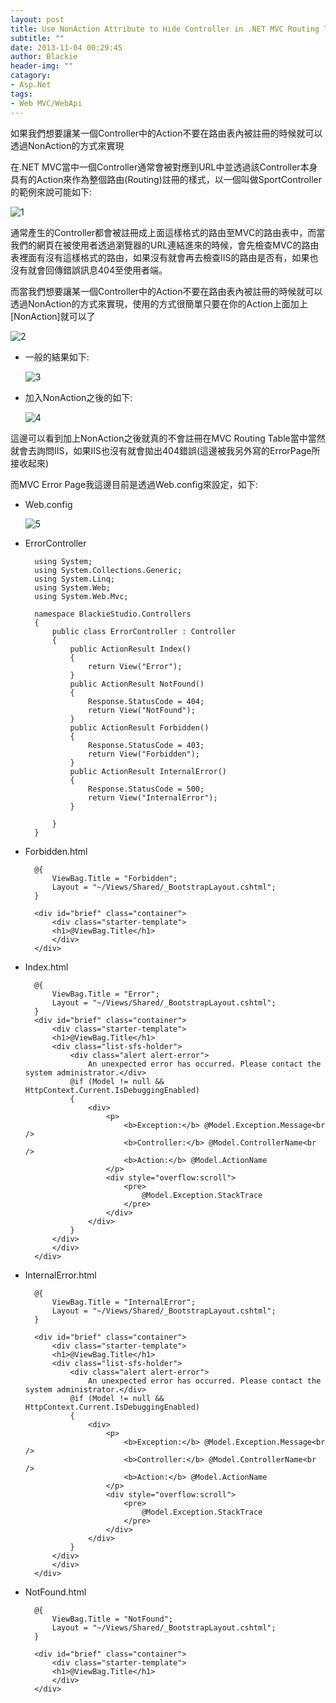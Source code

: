 ```yaml
---
layout: post
title: Use NonAction Attribute to Hide Controller in .NET MVC Routing Table
subtitle: ""
date: 2013-11-04 00:29:45
author: Blackie
header-img: ""
catagory:
- Asp.Net
tags:
- Web MVC/WebApi
---
```


如果我們想要讓某一個Controller中的Action不要在路由表內被註冊的時候就可以透過NonAction的方式來實現

<!-- More -->

在.NET MVC當中一個Controller通常會被對應到URL中並透過該Controller本身具有的Action來作為整個路由(Routing)註冊的樣式，以一個叫做SportController的範例來說可能如下:

![1](https://dl.dropboxusercontent.com/u/20925528/%E6%8A%80%E8%A1%93Blog/blogs/20131104/1.PNG)

通常產生的Controller都會被註冊成上面這樣格式的路由至MVC的路由表中，而當我們的網頁在被使用者透過瀏覽器的URL連結進來的時候，會先檢查MVC的路由表裡面有沒有這樣格式的路由，如果沒有就會再去檢查IIS的路由是否有，如果也沒有就會回傳錯誤訊息404至使用者端。

而當我們想要讓某一個Controller中的Action不要在路由表內被註冊的時候就可以透過NonAction的方式來實現，使用的方式很簡單只要在你的Action上面加上[NonAction]就可以了

![2](https://dl.dropboxusercontent.com/u/20925528/%E6%8A%80%E8%A1%93Blog/blogs/20131104/2.PNG)

- 一般的結果如下:

	![3](https://dl.dropboxusercontent.com/u/20925528/%E6%8A%80%E8%A1%93Blog/blogs/20131104/3.PNG)

- 加入NonAction之後的如下:

	![4](https://dl.dropboxusercontent.com/u/20925528/%E6%8A%80%E8%A1%93Blog/blogs/20131104/4.PNG)

這邊可以看到加上NonAction之後就真的不會註冊在MVC Routing Table當中當然就會去詢問IIS，如果IIS也沒有就會拋出404錯誤(這邊被我另外寫的ErrorPage所接收起來)

而MVC Error Page我這邊目前是透過Web.config來設定，如下:

- Web.config

	![5](https://dl.dropboxusercontent.com/u/20925528/%E6%8A%80%E8%A1%93Blog/blogs/20131104/5.PNG)

- ErrorController

		using System;
		using System.Collections.Generic;
		using System.Linq;
		using System.Web;
		using System.Web.Mvc;

		namespace BlackieStudio.Controllers
		{
		    public class ErrorController : Controller
		    {
		        public ActionResult Index()
		        {
		            return View("Error");
		        }
		        public ActionResult NotFound()
		        {
		            Response.StatusCode = 404;
		            return View("NotFound");
		        }
		        public ActionResult Forbidden()
		        {
		            Response.StatusCode = 403;
		            return View("Forbidden");
		        }
		        public ActionResult InternalError()
		        {
		            Response.StatusCode = 500;
		            return View("InternalError");
		        }

		    }
		}

- Forbidden.html

		@{
		    ViewBag.Title = "Forbidden";
		    Layout = "~/Views/Shared/_BootstrapLayout.cshtml";
		}

		<div id="brief" class="container">
		    <div class="starter-template">
		    <h1>@ViewBag.Title</h1>
		    </div>
		</div>


- Index.html

		@{
		    ViewBag.Title = "Error";
		    Layout = "~/Views/Shared/_BootstrapLayout.cshtml";
		}
		<div id="brief" class="container">
		    <div class="starter-template">
		    <h1>@ViewBag.Title</h1>
		    <div class="list-sfs-holder">
		        <div class="alert alert-error">
		            An unexpected error has occurred. Please contact the system administrator.</div>
		        @if (Model != null && HttpContext.Current.IsDebuggingEnabled)
		        {
		            <div>
		                <p>
		                    <b>Exception:</b> @Model.Exception.Message<br />
		                    <b>Controller:</b> @Model.ControllerName<br />
		                    <b>Action:</b> @Model.ActionName
		                </p>
		                <div style="overflow:scroll">
		                    <pre>
		                        @Model.Exception.StackTrace
		                    </pre>
		                </div>
		            </div>
		        }
		    </div>
		    </div>
		</div>


- InternalError.html

		@{
		    ViewBag.Title = "InternalError";
		    Layout = "~/Views/Shared/_BootstrapLayout.cshtml";
		}

		<div id="brief" class="container">
		    <div class="starter-template">
		    <h1>@ViewBag.Title</h1>
		    <div class="list-sfs-holder">
		        <div class="alert alert-error">
		            An unexpected error has occurred. Please contact the system administrator.</div>
		        @if (Model != null && HttpContext.Current.IsDebuggingEnabled)
		        {
		            <div>
		                <p>
		                    <b>Exception:</b> @Model.Exception.Message<br />
		                    <b>Controller:</b> @Model.ControllerName<br />
		                    <b>Action:</b> @Model.ActionName
		                </p>
		                <div style="overflow:scroll">
		                    <pre>
		                        @Model.Exception.StackTrace
		                    </pre>
		                </div>
		            </div>
		        }
		    </div>
		    </div>
		</div>

- NotFound.html

		@{
		    ViewBag.Title = "NotFound";
		    Layout = "~/Views/Shared/_BootstrapLayout.cshtml";
		}

		<div id="brief" class="container">
		    <div class="starter-template">
		    <h1>@ViewBag.Title</h1>
		    </div>
		</div>
